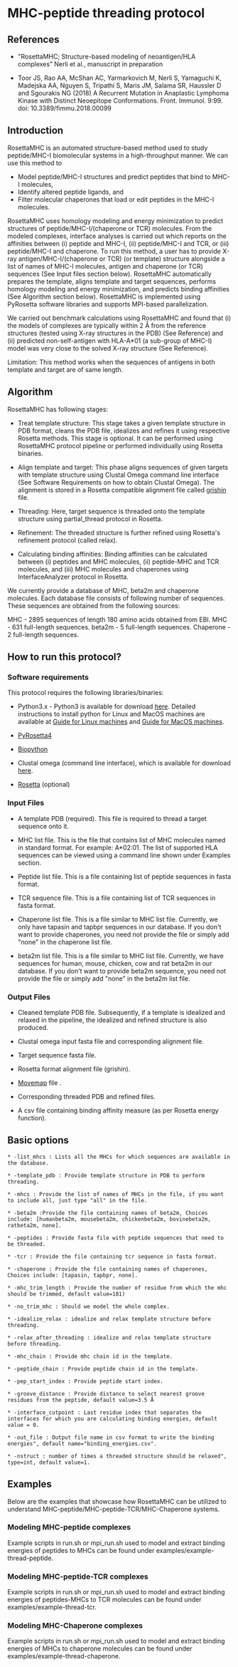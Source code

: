 # MHC-peptide threading protocol

## References

* "RosettaMHC; Structure-based modeling of neoantigen/HLA complexes” Nerli et al., manuscript in preparation

* Toor JS, Rao AA, McShan AC, Yarmarkovich M, Nerli S, Yamaguchi K, Madejska AA, Nguyen S, Tripathi S, Maris JM, Salama SR, Haussler D and Sgourakis NG (2018) A Recurrent Mutation in Anaplastic Lymphoma Kinase with Distinct Neoepitope Conformations. Front. Immunol. 9:99. doi: 10.3389/fimmu.2018.00099

## Introduction

RosettaMHC is an automated structure-based method used to study peptide/MHC-I biomolecular systems in a high-throughput manner. We can use this method to

* Model peptide/MHC-I structures and predict peptides that bind to MHC-I molecules,
* Identify altered peptide ligands, and
* Filter molecular chaperones that load or edit peptides in the MHC-I molecules.

RosettaMHC uses homology modeling and energy minimization to predict structures of peptide/MHC-I/(chaperone or TCR) molecules. From the modeled complexes, interface analyses is carried out which reports on the affinities between (i) peptide and MHC-I, (ii) peptide/MHC-I and TCR, or (iii) peptide/MHC-I and chaperone. To run this method, a user has to provide X-ray antigen/MHC-I/(chaperone or TCR) (or template) structure alongside a list of names of MHC-I molecules, antigen and chaperone (or TCR) sequences (See Input files section below). RosettaMHC automatically prepares the template, aligns template and target sequences, performs homology modeling and energy minimization, and predicts binding affinities (See Algorithm section below). RosettaMHC is implemented using PyRosetta software libraries and supports MPI-based parallelization.

We carried out benchmark calculations using RosettaMHC and found that (i) the models of complexes are typically within 2 Å from the reference structures (tested using X-ray structures in the PDB) (See Reference) and (ii) predicted non-self-antigen with HLA-A*01 (a sub-group of MHC-I) model was very close to the solved X-ray structure (See Reference).

Limitation: This method works when the sequences of antigens in both template and target are of same length.

## Algorithm

RosettaMHC has following stages:

* Treat template structure: This stage takes a given template structure in PDB format, cleans the PDB file, idealizes and refines it using respective Rosetta methods. This stage is optional. It can be performed using RosettaMHC protocol pipeline or performed individually using Rosetta binaries.

* Align template and target: This phase aligns sequences of given targets with template structure using Clustal Omega command line interface (See Software Requirements on how to obtain Clustal Omega). The alignment is stored in a Rosetta compatible alignment file called [grishin](https://www.rosettacommons.org/docs/latest/rosetta_basics/file_types/Grishan-format-alignment) file.

* Threading: Here, target sequence is threaded onto the template structure using partial_thread protocol in Rosetta.

* Refinement: The threaded structure is further refined using Rosetta's refinement protocol (called relax).

* Calculating binding affinities: Binding affinities can be calculated between (i) peptides and MHC molecules, (ii) peptide-MHC and TCR molecules, and (iii) MHC molecules and chaperones using InterfaceAnalyzer protocol in Rosetta.

We currently provide a database of MHC, beta2m and chaperone molecules. Each database file consists of following number of sequences. These sequences are obtained from the following sources:

MHC - 2895 sequences of length 180 amino acids obtained from EBI.
MHC - 631 full-length sequences.
beta2m - 5 full-length sequences.
Chaperone - 2 full-length sequences.

## How to run this protocol?

### Software requirements
This protocol requires the following libraries/binaries:

* Python3.x - Python3 is available for download [here](https://www.python.org/downloads/). Detailed instructions to install python for Linux and MacOS machines are available at [Guide for Linux machines](https://docs.python-guide.org/starting/install3/linux/) and [Guide for MacOS machines](https://docs.python-guide.org/starting/install3/osx/).

* [PyRosetta4](http://www.pyrosetta.org/dow)

* [Biopython](https://biopython.org/wiki/Download)

* Clustal omega (command line interface), which is available for download [here](http://www.clustal.org/omega/).

* [Rosetta](https://www.rosettacommons.org/software) (optional)

### Input Files

* A template PDB (required). This file is required to thread a target sequence onto it.

* MHC list file. This is the file that contains list of MHC molecules named in standard format. For example: A*02:01. The list of supported HLA sequences can be viewed using a command line shown under Examples section.

* Peptide list file. This is a file containing list of peptide sequences in fasta format.

* TCR sequence file. This is a file containing list of TCR sequences in fasta format.

* Chaperone list file. This is a file similar to MHC list file. Currently, we only have tapasin and tapbpr sequences in our database. If you don't want to provide chaperones, you need not provide the file or simply add "none" in the chaperone list file.

* beta2m list file. This is a file similar to MHC list file. Currently, we have sequences for human, mouse, chicken, cow and rat beta2m in our database. If you don't want to provide beta2m sequence, you need not provide the file or simply add "none" in the beta2m list file.

### Output Files

* Cleaned template PDB file. Subsequently, if a template is idealized and relaxed in the pipeline, the idealized and refined structure is also produced.

* Clustal omega input fasta file and corresponding alignment file.

* Target sequence fasta file.

* Rosetta format alignment file (grishin).

* [Movemap](https://www.rosettacommons.org/docs/latest/rosetta_basics/file_types/movemap-file) file .

* Corresponding threaded PDB and refined files.

* A csv file containing binding affinity measure (as per Rosetta energy function).

## Basic options

    * -list_mhcs : Lists all the MHCs for which sequences are available in the database.

    * -template_pdb : Provide template structure in PDB to perform threading.

    * -mhcs : Provide the list of names of MHCs in the file, if you want to include all, just type "all" in the file.

    * -beta2m :Provide the file containing names of beta2m, Choices include: [humanbeta2m, mousebeta2m, chickenbeta2m, bovinebeta2m, ratbeta2m, none].

    * -peptides : Provide fasta file with peptide sequences that need to be threaded.

    * -tcr : Provide the file containing tcr sequence in fasta format.

    * -chaperone : Provide the file containing names of chaperones, Choices include: [tapasin, tapbpr, none].

    * -mhc_trim_length : Provide the number of residue from which the mhc should be trimmed, default value=181)

    * -no_trim_mhc : Should we model the whole complex.

    * -idealize_relax : idealize and relax template structure before threading.

    * -relax_after_threading : idealize and relax template structure before threading.

    * -mhc_chain : Provide mhc chain id in the template.

    * -peptide_chain : Provide peptide chain id in the template.

    * -pep_start_index : Provide peptide start index.

    * -groove_distance : Provide distance to select nearest groove residues from the peptide, default value=3.5 Å

    * -interface_cutpoint : Last residue index that separates the interfaces for which you are calculating binding energies, default value = 0.

    * -out_file : Output file name in csv format to write the binding energies", default name="binding_energies.csv".

    * -nstruct : number of times a threaded structure should be relaxed", type=int, default value=1.

## Examples

Below are the examples that showcase how RosettaMHC can be utilized to understand MHC-peptide/MHC-peptide-TCR/MHC-Chaperone systems.

### Modeling MHC-peptide complexes

Example scripts in run.sh or mpi_run.sh used to model and extract binding energies of peptides to MHCs can be found under examples/example-thread-peptide.

### Modeling MHC-peptide-TCR complexes

Example scripts in run.sh or mpi_run.sh used to model and extract binding energies of peptides-MHCs to TCR molecules can be found under examples/example-thread-tcr.

### Modeling MHC-Chaperone complexes

Example scripts in run.sh or mpi_run.sh used to model and extract binding energies of MHCs to chaperone molecules can be found under examples/example-thread-chaperone.
